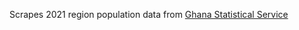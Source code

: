 Scrapes 2021 region population data from [Ghana Statistical Service][def]

[def]: "https://statsghana.gov.gh/regionalpopulation.php?population=MTUwNDMxMDk2MS40NjA1&&UpperWest&regid=9"
